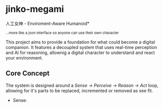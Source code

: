 # jinko-megami
人工女神 - Enviroment-Aware Humanoid*

<small> ...more like a json interface so anyone can use their own character</small>

This project aims to provide a foundation for what could become a digital companion. It features a decoupled system that uses real-time perception and AI for reasoning, allownig a digital character to understand and react your environment.

## Core Concept

The system is designed around a *Sense → Perceive → Reason → Act* loop, allowing for it's parts to be replaced, incremented or removed as see fit.

- Sense: 
